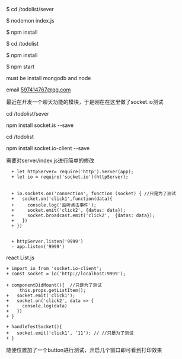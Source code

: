 $ cd /todolist/sever

$ nodemon index.js

$ npm install

$ cd /todolist

$ npm install

$ npm start

must be install mongodb and node

email 597414767@qq.com

最近在开发一个聊天功能的模块，于是刚在在这里做了socket.io测试

cd /todolist/sever

npm install socket.is --save

cd /todolist

npm install socket.io-client --save

需要对server/index.js进行简单的修改

```
  + let httpServer= require('http').Server(app);
  + let io = require('socket.io')(httpServer);


  + io.sockets.on('connection', function (socket) { //只是为了测试
  +   socket.on('click1',function(data){
  +     console.log('监听点击事件');
  +     socket.emit('click2', {datas: data});
  +     socket.broadcast.emit('click2',  {datas: data});
  +   })
  + })


  + httpServer.listen('9999')
  - app.listen('9999')

```

react List.js

```
+ import io from 'socket.io-client';
+ const socket = io('http://localhost:9999');

+ componentDidMount(){  //只是为了测试
     this.props.getListItem();
+   socket.emit('click1');
+   socket.on('click2', data => {
+     console.log(data)
+   })
+ }

+ handleTestSocket(){
+   socket.emit('click1', '11'); // //只是为了测试
+ }
```

  随便位置加了一个button进行测试，开启几个窗口即可看到打印效果